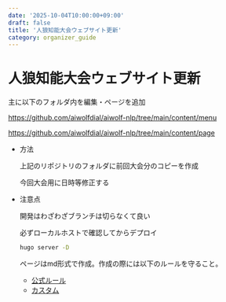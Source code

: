 ```yaml
---
date: '2025-10-04T10:00:00+09:00'
draft: false
title: '人狼知能大会ウェブサイト更新'
category: organizer_guide
---
```



# 人狼知能大会ウェブサイト更新

主に以下のフォルダ内を編集・ページを追加

https://github.com/aiwolfdial/aiwolf-nlp/tree/main/content/menu

https://github.com/aiwolfdial/aiwolf-nlp/tree/main/content/page

- 方法

    上記のリポジトリのフォルダに前回大会分のコピーを作成

    今回大会用に日時等修正する

- 注意点

    開発はわざわざブランチは切らなくて良い

    必ずローカルホストで確認してからデプロイ

    ```bash
    hugo server -D
    ```

    ページはmd形式で作成。作成の際には以下のルールを守ること。

    - [公式ルール](https://raw.githubusercontent.com/DavidAnson/markdownlint/main/doc/Rules.md)
    - [カスタム](https://github.com/aiwolfdial/aiwolf-nlp/blob/main/config/custom.markdownlint.jsonc)
